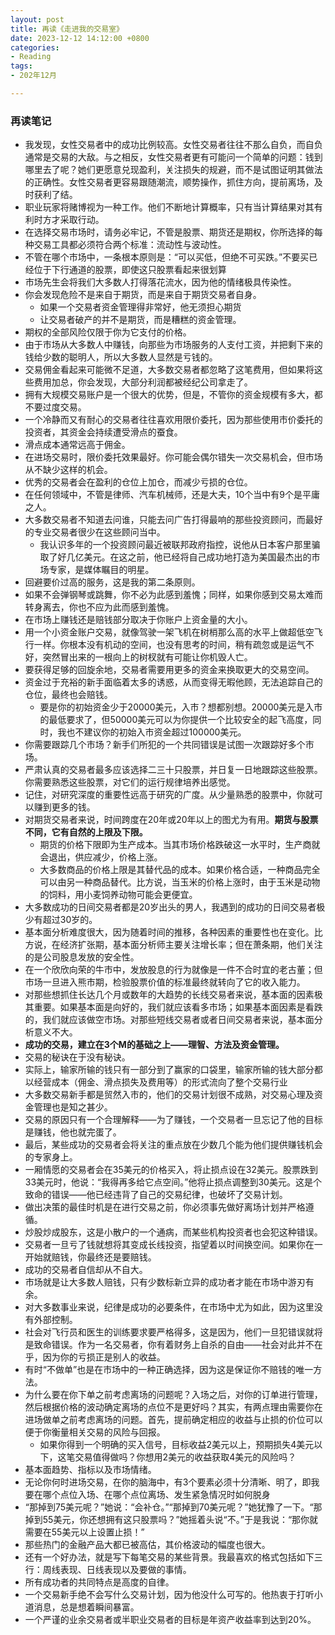 ```yaml
---
layout: post
title: 再读《走进我的交易室》
date: 2023-12-12 14:12:00 +0800
categories:
- Reading
tags:
- 202年12月

---
```










### 再读笔记

- 我发现，女性交易者中的成功比例较高。女性交易者往往不那么自负，而自负通常是交易的大敌。与之相反，女性交易者更有可能问一个简单的问题：钱到哪里去了呢？她们更愿意兑现盈利，关注损失的规避，而不是试图证明其做法的正确性。女性交易者更容易跟随潮流，顺势操作，抓住方向，提前离场，及时获利了结。
- 职业玩家将赌博视为一种工作。他们不断地计算概率，只有当计算结果对其有利时方才采取行动。
- 在选择交易市场时，请务必牢记，不管是股票、期货还是期权，你所选择的每种交易工具都必须符合两个标准：流动性与波动性。
- 不管在哪个市场中，一条根本原则是：“可以买低，但绝不可买跌。”不要买已经位于下行通道的股票，即使这只股票看起来很划算
- 市场先生会将我们大多数人打得落花流水，因为他的情绪极具传染性。
- 你会发现危险不是来自于期货，而是来自于期货交易者自身。
  - 如果一个交易者资金管理得非常好，他无须担心期货
  - 让交易者破产的并不是期货，而是糟糕的资金管理。
- 期权的全部风险仅限于你为它支付的价格。
- 由于市场从大多数人中赚钱，向那些为市场服务的人支付工资，并把剩下来的钱给少数的聪明人，所以大多数人显然是亏钱的。
- 交易佣金看起来可能微不足道，大多数交易者都忽略了这笔费用，但如果将这些费用加总，你会发现，大部分利润都被经纪公司拿走了。
- 拥有大规模交易账户是一个很大的优势，但是，不管你的资金规模有多大，都不要过度交易。
- 一个冷静而又有耐心的交易者往往喜欢用限价委托，因为那些使用市价委托的投资者，其资金会持续遭受滑点的蚕食。
- 滑点成本通常远高于佣金。
- 在进场交易时，限价委托效果最好。你可能会偶尔错失一次交易机会，但市场从不缺少这样的机会。
- 优秀的交易者会在盈利的仓位上加仓，而减少亏损的仓位。
- 在任何领域中，不管是律师、汽车机械师，还是大夫，10个当中有9个是平庸之人。
- 大多数交易者不知道去问谁，只能去问广告打得最响的那些投资顾问，而最好的专业交易者很少在这些顾问当中。
  - 我认识多年的一个投资顾问最近被联邦政府指控，说他从日本客户那里骗取了好几亿美元。在这之前，他已经将自己成功地打造为美国最杰出的市场专家，是媒体瞩目的明星。
- 回避要价过高的服务，这是我的第二条原则。
- 如果不会弹钢琴或跳舞，你不必为此感到羞愧；同样，如果你感到交易太难而转身离去，你也不应为此而感到羞愧。
- 在市场上赚钱还是赔钱部分取决于你账户上资金量的大小。
- 用一个小资金账户交易，就像驾驶一架飞机在树梢那么高的水平上做超低空飞行一样。你根本没有机动的空间，也没有思考的时间，稍有疏忽或是运气不好，突然冒出来的一根向上的树杈就有可能让你机毁人亡。
- 要获得足够的回旋余地，交易者需要用更多的资金来换取更大的交易空间。
- 资金过于充裕的新手面临着太多的诱惑，从而变得无暇他顾，无法追踪自己的仓位，最终也会赔钱。
  - 要是你的初始资金少于20000美元，入市？想都别想。20000美元是入市的最低要求了，但50000美元可以为你提供一个比较安全的起飞高度，同时，我也不建议你的初始入市资金超过100000美元。
- 你需要跟踪几个市场？新手们所犯的一个共同错误是试图一次跟踪好多个市场。
- 严肃认真的交易者最多应该选择二三十只股票，并日复一日地跟踪这些股票。你需要熟悉这些股票，对它们的运行规律培养出感觉。
- 记住，对研究深度的重要性远高于研究的广度。从少量熟悉的股票中，你就可以赚到更多的钱。
- 对期货交易者来说，时间跨度在20年或20年以上的图尤为有用。**期货与股票不同，它有自然的上限及下限。**
  - 期货的价格下限即为生产成本。当其市场价格跌破这一水平时，生产商就会退出，供应减少，价格上涨。
  - 大多数商品的价格上限是其替代品的成本。如果价格合适，一种商品完全可以由另一种商品替代。比方说，当玉米的价格上涨时，由于玉米是动物的饲料，用小麦饲养动物可能会更便宜。
- 大多数成功的日间交易者都是20岁出头的男人，我遇到的成功的日间交易者极少有超过30岁的。
- 基本面分析难度很大，因为随着时间的推移，各种因素的重要性也在变化。比方说，在经济扩张期，基本面分析师主要关注增长率；但在萧条期，他们关注的是公司股息发放的安全性。
- 在一个欣欣向荣的牛市中，发放股息的行为就像是一件不合时宜的老古董；但市场一旦进入熊市期，检验股票价值的标准最终就转向了它的收入能力。
- 对那些想抓住长达几个月或数年的大趋势的长线交易者来说，基本面的因素极其重要。如果基本面是向好的，我们就应该看多市场；如果基本面因素是看跌的，我们就应该做空市场。对那些短线交易者或者日间交易者来说，基本面分析意义不大。
- **成功的交易，建立在3个M的基础之上——理智、方法及资金管理。**
- 交易的秘诀在于没有秘诀。
- 实际上，输家所输的钱只有一部分到了赢家的口袋里，输家所输的钱大部分都以经营成本（佣金、滑点损失及费用等）的形式流向了整个交易行业
- 大多数交易新手都是贸然入市的，他们的交易计划很不成熟，对交易心理及资金管理也是知之甚少。
- 交易的原因只有一个合理解释——为了赚钱，一个交易者一旦忘记了他的目标是赚钱，他也就完蛋了。
- 最后，某些成功的交易者会将关注的重点放在少数几个能为他们提供赚钱机会的专家身上。
- 一厢情愿的交易者会在35美元的价格买入，将止损点设在32美元。股票跌到33美元时，他说：“我得再多给它点空间。”他将止损点调整到30美元。这是个致命的错误——他已经违背了自己的交易纪律，也破坏了交易计划。
- 做出决策的最佳时机是在进行交易之前，你必须事先做好离场计划并严格遵循。
- 炒股炒成股东，这是小散户的一个通病，而某些机构投资者也会犯这种错误。
- 交易者一旦亏了钱就想将其变成长线投资，指望着以时间换空间。如果你在一开始就赔钱，你最终还是要赔钱。
- 成功的交易者自信却从不自大。
- 市场就是让大多数人赔钱，只有少数标新立异的成功者才能在市场中游刃有余。
- 对大多数事业来说，纪律是成功的必要条件，在市场中尤为如此，因为这里没有外部控制。
- 社会对飞行员和医生的训练要求要严格得多，这是因为，他们一旦犯错误就将是致命错误。作为一名交易者，你有着财务上自杀的自由——社会对此并不在乎，因为你的亏损正是别人的收益。
- 有时“不做单”也是在市场中的一种正确选择，因为这是保证你不赔钱的唯一方法。
- 为什么要在你下单之前考虑离场的问题呢？入场之后，对你的订单进行管理，然后根据价格的波动确定离场的点位不是更好吗？其实，有两点理由需要你在进场做单之前考虑离场的问题。首先，提前确定相应的收益与止损的价位可以便于你衡量相关交易的风险与回报。
  - 如果你得到一个明确的买入信号，目标收益2美元以上，预期损失4美元以下，这笔交易值得做吗？你想用2美元的收益获取4美元的风险吗？
- 基本面趋势、指标以及市场情绪。
- 无论你何时进场交易，在你的脑海中，有3个要素必须十分清晰、明了，即我要在哪个点位入场、在哪个点位离场、发生紧急情况时如何脱身
- “那掉到75美元呢？”她说：“会补仓。”“那掉到70美元呢？”她犹豫了一下。“那掉到55美元，你还想拥有这只股票吗？”她摇着头说“不。”于是我说：“那你就需要在55美元以上设置止损！”
- 那些热门的金融产品大都已被高估，其价格波动的幅度也很大。
- 还有一个好办法，就是写下每笔交易的某些背景。我最喜欢的格式包括如下三行：周线表现、日线表现以及要做的事情。
- 所有成功者的共同特点是高度的自律。
- 一个交易新手绝不会写什么交易计划，因为他没什么可写的。他热衷于打听小道消息，总是想着瞬间暴富。
- 一个严谨的业余交易者或半职业交易者的目标是年资产收益率到达到20%。
